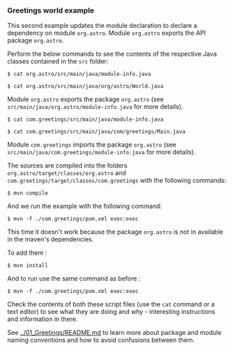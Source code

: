 ### Greetings world example

This second example updates the module declaration to declare a dependency on module `org.astro`. Module `org.astro` exports the API package `org.astro`. 

Perform the below commands to see the contents of the respective Java classes contained in the `src` folder:

    $ cat org.astro/src/main/java/module-info.java

    $ cat org.astro/src/main/java/org/astro/World.java

Module `org.astro` exports the package `org.astro` (see `src/main/java/org.astro/module-info.java` for more details).

    $ cat com.greetings/src/main/java/module-info.java

    $ cat com.greetings/src/main/java/com/greetings/Main.java

Module `com.greetings` imports the package `org.astro` (see `src/main/java/com.greetings/module-info.java` for more details).

The sources are compiled into the folders `org.astro/target/classes/org.astro` and `com.greetings/target/classes/com.greetings` with the following commands:

    $ mvn compile
    
And we run the example with the following command:
    
    $ mvn -f ./com.greetings/pom.xml exec:exec
    
This time it doesn't work because the package `org.astro` is not in available in the maven's dependencies.

To add them :

    $ mvn install
    
And to run use the same command as before :

    $ mvn -f ./com.greetings/pom.xml exec:exec    
    
Check the contents of both these script files (use the `cat` command or a text editor) to see what they are doing and why - interesting instructions and information in there.

See [../01_Greetings/README.md](../01_Greetings/README.md) to learn more about package and module naming conventions and how to avoid confusions between them.
